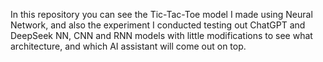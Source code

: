 In this repository you can see the Tic-Tac-Toe model I made using Neural Network, and also the experiment I conducted testing out ChatGPT and DeepSeek NN, 
CNN and RNN models with little modifications to see what architecture, and which AI assistant will come out on top.
